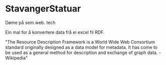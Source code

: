 # StavangerStatuar
Døme på sem.web. tech

Ein mal for å konvertere data frå ei excel fil RDF.

"The Resource Description Framework is a World Wide Web Consortium standard originally designed as a data model for metadata. It has come to be used as a general method for description and exchange of graph data. -Wikipedia"
